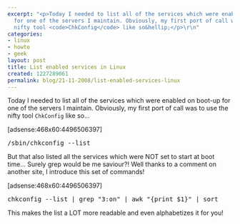 ```yaml
---
excerpt: "<p>Today I needed to list all of the services which were enabled on boot-up
  for one of the servers I maintain. Obviously, my first port of call was to use the
  nifty tool <code>ChkConfig</code> like so&hellip;</p>\r\n"
categories:
- linux
- howto
- geek
layout: post
title: List enabled services in Linux
created: 1227289061
permalink: blog/21-11-2008/list-enabled-services-linux
---
```

<p>Today I needed to list all of the services which were enabled on boot-up for one of the servers I maintain. Obviously, my first port of call was to use the nifty tool <code>ChkConfig</code> like so&hellip;</p>
<!--break-->
<p>[adsense:468x60:4496506397]</p>
<pre language="bash">
/sbin/chkconfig --list
</pre>
<p>But that also listed all the services which were NOT set to start at boot time&hellip; Surely grep would be me saviour?! Well thanks to a comment on another site, I introduce this set of commands!</p>
<p>[adsense:468x60:4496506397]</p>
<pre language="bash">
chkconfig --list | grep "3:on" | awk "{print $1}" | sort
</pre>
<p>This makes the list a LOT more readable and even alphabetizes it for you!</p>
